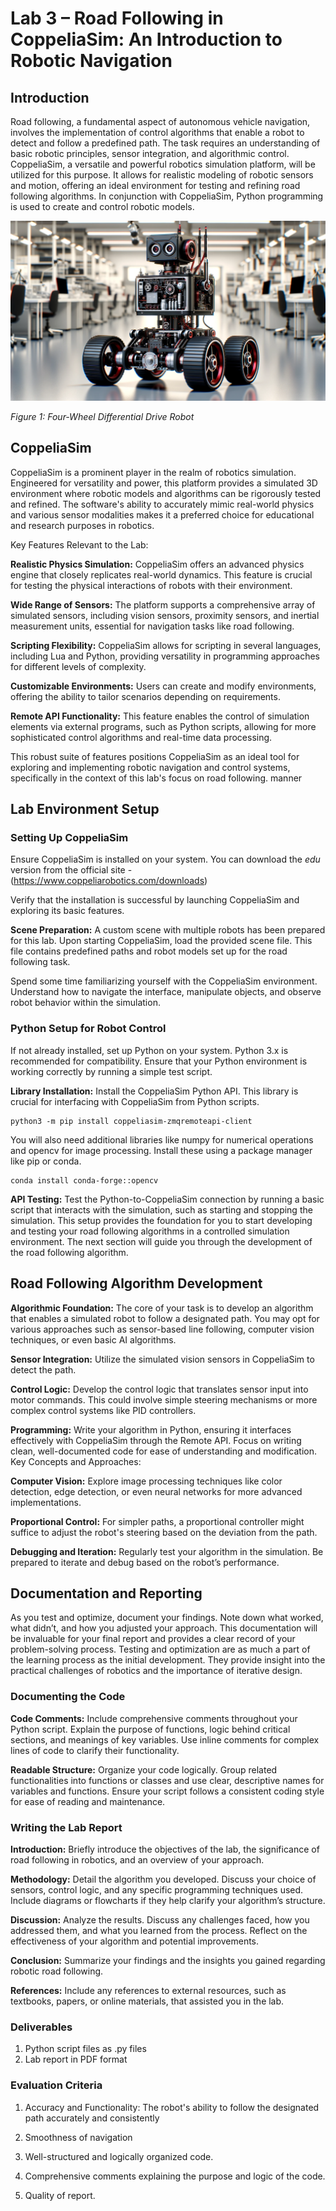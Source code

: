 # Lab 3 – Road Following in CoppeliaSim:  An Introduction to Robotic Navigation

## Introduction

Road following, a fundamental aspect of autonomous vehicle navigation, involves the implementation of control algorithms that enable a robot to detect and follow a predefined path. The task requires an understanding of basic robotic principles, sensor integration, and algorithmic control. CoppeliaSim, a versatile and powerful robotics simulation platform, will be utilized for this purpose. It allows for realistic modeling of robotic sensors and motion, offering an ideal environment for testing and refining road following algorithms. In conjunction with CoppeliaSim, Python programming is used to create and control robotic models.

![alt text](./images/robot.png)

_Figure 1: Four-Wheel Differential Drive Robot_

## CoppeliaSim

CoppeliaSim is a prominent player in the realm of robotics simulation. Engineered for versatility and power, this platform provides a simulated 3D environment where robotic models and algorithms can be rigorously tested and refined. The software's ability to accurately mimic real-world physics and various sensor modalities makes it a preferred choice for educational and research purposes in robotics.

Key Features Relevant to the Lab:

**Realistic Physics Simulation:** CoppeliaSim offers an advanced physics engine that closely replicates real-world dynamics. This feature is crucial for testing the physical interactions of robots with their environment.

**Wide Range of Sensors:** The platform supports a comprehensive array of simulated sensors, including vision sensors, proximity sensors, and inertial measurement units, essential for navigation tasks like road following.

**Scripting Flexibility:** CoppeliaSim allows for scripting in several languages, including Lua and Python, providing versatility in programming approaches for different levels of complexity.

**Customizable Environments:** Users can create and modify environments, offering the ability to tailor scenarios depending on requirements.

**Remote API Functionality:** This feature enables the control of simulation elements via external programs, such as Python scripts, allowing for more sophisticated control algorithms and real-time data processing.

This robust suite of features positions CoppeliaSim as an ideal tool for exploring and implementing robotic navigation and control systems, specifically in the context of this lab's focus on road following. manner

## Lab Environment Setup

### Setting Up CoppeliaSim

Ensure CoppeliaSim is installed on your system. 
You can download the $edu$ version from the official site - (https://www.coppeliarobotics.com/downloads)

Verify that the installation is successful by launching CoppeliaSim and exploring its basic features.

**Scene Preparation:** A custom scene with multiple robots has been prepared for this lab.
Upon starting CoppeliaSim, load the provided scene file. This file contains predefined paths and robot models set up for the road following task.

Spend some time familiarizing yourself with the CoppeliaSim environment. Understand how to navigate the interface, manipulate objects, and observe robot behavior within the simulation.

### Python Setup for Robot Control

If not already installed, set up Python on your system. Python 3.x is recommended for compatibility. Ensure that your Python environment is working correctly by running a simple test script.

**Library Installation:** Install the CoppeliaSim Python API. This library is crucial for interfacing with CoppeliaSim from Python scripts.

```
python3 -m pip install coppeliasim-zmqremoteapi-client
```
You will also need additional libraries like numpy for numerical operations and opencv for image processing. Install these using a package manager like pip or conda. 

```
conda install conda-forge::opencv
```

**API Testing:** Test the Python-to-CoppeliaSim connection by running a basic script that interacts with the simulation, such as starting and stopping the simulation. 
This setup provides the foundation for you to start developing and testing your road following algorithms in a controlled simulation environment. The next section will guide you through the development of the road following algorithm.

## Road Following Algorithm Development

**Algorithmic Foundation:** The core of your task is to develop an algorithm that enables a simulated robot to follow a designated path. You may opt for various approaches such as sensor-based line following, computer vision techniques, or even basic AI algorithms.

**Sensor Integration:** Utilize the simulated vision sensors in CoppeliaSim to detect the path.

**Control Logic:** Develop the control logic that translates sensor input into motor commands.
This could involve simple steering mechanisms or more complex control systems like PID controllers.

**Programming:** Write your algorithm in Python, ensuring it interfaces effectively with CoppeliaSim through the Remote API.
Focus on writing clean, well-documented code for ease of understanding and modification.
Key Concepts and Approaches:

**Computer Vision:** Explore image processing techniques like color detection, edge detection, or even neural networks for more advanced implementations.

**Proportional Control:** For simpler paths, a proportional controller might suffice to adjust the robot's steering based on the deviation from the path.

**Debugging and Iteration:** Regularly test your algorithm in the simulation. Be prepared to iterate and debug based on the robot’s performance.

## Documentation and Reporting

As you test and optimize, document your findings. Note down what worked, what didn’t, and how you adjusted your approach.
This documentation will be invaluable for your final report and provides a clear record of your problem-solving process.
Testing and optimization are as much a part of the learning process as the initial development. They provide insight into the practical challenges of robotics and the importance of iterative design.

### Documenting the Code

**Code Comments:** Include comprehensive comments throughout your Python script. Explain the purpose of functions, logic behind critical sections, and meanings of key variables. Use inline comments for complex lines of code to clarify their functionality.

**Readable Structure:** Organize your code logically. Group related functionalities into functions or classes and use clear, descriptive names for variables and functions.
Ensure your script follows a consistent coding style for ease of reading and maintenance.

### Writing the Lab Report

**Introduction:** Briefly introduce the objectives of the lab, the significance of road following in robotics, and an overview of your approach.

**Methodology:** Detail the algorithm you developed. Discuss your choice of sensors, control logic, and any specific programming techniques used. Include diagrams or flowcharts if they help clarify your algorithm’s structure.

**Discussion:** Analyze the results. Discuss any challenges faced, how you addressed them, and what you learned from the process. Reflect on the effectiveness of your algorithm and potential improvements.

**Conclusion:** Summarize your findings and the insights you gained regarding robotic road following.

**References:** Include any references to external resources, such as textbooks, papers, or online materials, that assisted you in the lab.

### Deliverables

1. Python script files as .py files
2. Lab report in PDF format

### Evaluation Criteria

1. Accuracy and Functionality: The robot's ability to follow the designated path accurately and consistently

2. Smoothness of navigation

3. Well-structured and logically organized code.

4. Comprehensive comments explaining the purpose and logic of the code.

5. Quality of report.
